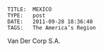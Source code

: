     
    TITLE: 	MEXICO	
    TYPE: 	post	
    DATE: 	2011-09-28 18:36:40	
    TAGS: 	The America’s Region	


Van Der Corp S.A.


